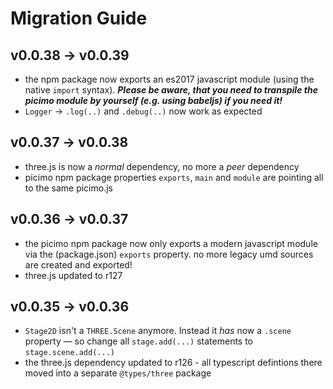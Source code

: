 # Migration Guide

## v0.0.38 &rarr; v0.0.39

- the npm package now exports an es2017 javascript module (using the native `import` syntax). **_Please be aware, that you need to transpile the picimo module by yourself (e.g. using babeljs) if you need it!_**
- `Logger` &rarr; `.log(..)` and `.debug(..)`  now work as expected

## v0.0.37 &rarr; v0.0.38

- three.js is now a _normal_ dependency, no more a _peer_ dependency
- picimo npm package properties `exports`, `main` and `module` are pointing all to the same picimo.js

## v0.0.36 &rarr; v0.0.37

- the picimo npm package now only exports a modern javascript module via the (package.json) `exports` property. no more legacy umd sources are created and exported!
- three.js updated to r127

## v0.0.35 &rarr; v0.0.36

- `Stage2D` isn't a `THREE.Scene` anymore. Instead it _has_ now a `.scene` property &mdash; so change all `stage.add(...)` statements to `stage.scene.add(...)`
- the three.js dependency updated to r126 - all typescript defintions there moved into a separate `@types/three` package
